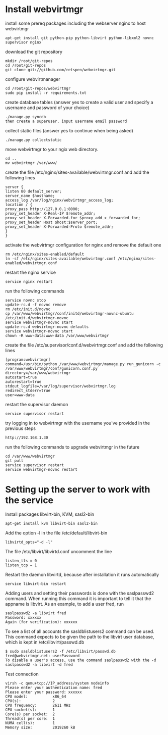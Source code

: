 # Install webvirtmgr
install some prereq packages including the webserver nginx to host webvirtmgr

    apt-get install git python-pip python-libvirt python-libxml2 novnc supervisor nginx
 
download the git repository

    mkdir /root/git-repos
    cd /root/git-repos
    git clone git://github.com/retspen/webvirtmgr.git
 
configure webvirtmanager

    cd /root/git-repos/webvirtmgr
    sudo pip install -r requirements.txt
 
create database tables (answer yes to create a valid user and specify a username and password of your choice)

    ./manage.py syncdb
    then create a superuser, input username email password
 
 
collect static files (answer yes to continue when being asked)

    ./manage.py collectstatic
 
move webvirtmgr to your ngix web directory.

    cd ..
    mv webvirtmgr /var/www/
 
create the file /etc/nginx/sites-available/webvirtmgr.conf and add the following lines

    server {
    listen 80 default_server;
    server_name $hostname;
    access_log /var/log/nginx/webvirtmgr_access_log;
    location / {
    proxy_pass http://127.0.0.1:8000;
    proxy_set_header X-Real-IP $remote_addr;
    proxy_set_header X-Forwarded-for $proxy_add_x_forwarded_for;
    proxy_set_header Host $host:$server_port;
    proxy_set_header X-Forwarded-Proto $remote_addr;
    }
    }
 
activate the webvirtmgr configuration for nginx and remove the default one

    rm /etc/nginx/sites-enabled/default
    ln -sf /etc/nginx/sites-available/webvirtmgr.conf /etc/nginx/sites-enabled/webvirtmgr.conf
 
restart the nginx service

    service nginx restart
 
run the following commands

    service novnc stop
    update-rc.d -f novnc remove
    rm /etc/init.d/novnc
    cp /var/www/webvirtmgr/conf/initd/webvirtmgr-novnc-ubuntu /etc/init.d/webvirtmgr-novnc
    service webvirtmgr-novnc start
    update-rc.d webvirtmgr-novnc defaults
    service webvirtmgr-novnc start
    chown -R www-data:www-data /var/www/webvirtmgr
 
create the file /etc/supervisor/conf.d/webvirtmgr.conf and add the following lines

    [program:webvirtmgr]
    command=/usr/bin/python /var/www/webvirtmgr/manage.py run_gunicorn -c /var/www/webvirtmgr/conf/gunicorn.conf.py
    directory=/var/www/webvirtmgr
    autostart=true
    autorestart=true
    stdout_logfile=/var/log/supervisor/webvirtmgr.log
    redirect_stderr=true
    user=www-data
 
restart the supervisor daemon

    service supervisor restart
 
try logging in to webvirtmgr with the username you've provided in the previous steps
 
    http://192.168.1.30
 
run the following commands to upgrade webvirtmgr in the future

    cd /var/www/webvirtmgr
    git pull
    service supervisor restart
    service webvirtmgr-novnc restart

# Setting up the server to work with the service
Install packages libvirt-bin, KVM, sasl2-bin

    apt-get install kvm libvirt-bin sasl2-bin

Add the option -l in the file /etc/default/libvirt-bin

    libvirtd_opts="-d -l"

The file /etc/libvirt/libvirtd.conf uncomment the line

    listen_tls = 0
    listen_tcp = 1

Restart the daemon libvirtd, because after installation it runs automatically

    service libvirt-bin restart

Adding users and setting their passwords is done with the saslpasswd2 command. When running this command it is important to tell it that the appname is libvirt. As an example, to add a user fred, run

    saslpasswd2 -a libvirt fred
    Password: xxxxxx
    Again (for verification): xxxxxx

To see a list of all accounts the sasldblistusers2 command can be used. This command expects to be given the path to the libvirt user database, which is kept in /etc/libvirt/passwd.db

    $ sudo sasldblistusers2 -f /etc/libvirt/passwd.db
    fred@webvirtmgr.net: userPassword
    To disable a user's access, use the command saslpasswd2 with the -d
    saslpasswd2 -a libvirt -d fred

Test connection

    virsh -c qemu+tcp://IP_address/system nodeinfo
    Please enter your authentication name: fred
    Please enter your password: xxxxxx
    CPU model:           x86_64
    CPU(s):              2
    CPU frequency:       2611 MHz
    CPU socket(s):       1
    Core(s) per socket:  2
    Thread(s) per core:  1
    NUMA cell(s):        1
    Memory size:         2019260 kB
